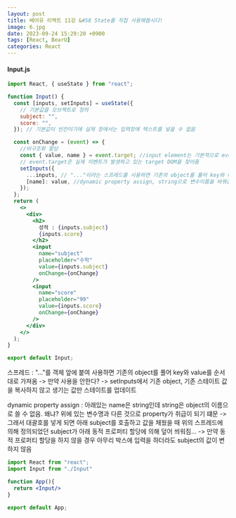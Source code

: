 ```yaml
---
layout: post
title: 베어유 리액트 11강 &#58 State를 직접 사용해봅시다!
image: 6.jpg
date: 2023-09-24 15:29:20 +0900
tags: [React, BearU]
categories: React
---
```

#### Input.js
```jsx
import React, { useState } from "react";

function Input() {
  const [inputs, setInputs] = useState({
    // 기본값을 오브젝트로 정의
    subject: "",
    score: "",
  }); // 기본값이 빈칸이기에 실제 창에서는 입력창에 텍스트를 넣을 수 없음

  const onChange = (event) => {
    //비구조화 할당
    const { value, name } = event.target; //input element는 기본적으로 event가 들어있음. 그래서 overriding 하는 중
    // event.target은 실제 이벤트가 발생하고 있는 target DOM을 찾아줌
    setInputs({
      ...inputs, // "..."이라는 스프레드를 사용하면 기존의 object를 풀어 key와 value가 순서대로 하나씩 있는 것과 똑같은 효과
      [name]: value, //dynamic property assign, string으로 변수이름을 바꿔줌
    });
  };
  return (
    <>
      <div>
        <h2>
          성적 : {inputs.subject}
          {inputs.score}
        </h2>
        <input
          name="subject"
          placeholder="수학"
          value={inputs.subject}
          onChange={onChange}
        />
        <input
          name="score"
          placeholder="99"
          value={inputs.score}
          onChange={onChange}
        />
      </div>
    </>
  );
}

export default Input;
```
스프레드 : "..."를 객체 앞에 붙여 사용하면  기존의 object를 풀어 key와 value를 순서대로 가져옴 -> 만약 사용을 안한다? -> setInputs에서 기존 object, 기존 스테이트 값을 복사하지 않고 생기는 값만 스테이트를 업데이트

dynamic property assign : 아래있는 name은 string인데 string은 object의 이름으로 쓸 수 없음. 왜냐? 위에 있는 변수명과 다른 것으로 property가 취급이 되기 떄문 -> 그래서 대괄호를 넣게 되면 아래 subject를 호출하고 값을 채웠을 때 위의 스프레드에 의해 정의되었던 subject가 아래 동적 프로퍼티 할당에 의해 덮어 씌워짐... -> 만약 동적 프로퍼티 할당을 하지 않을 경우 아무리 박스에 입력을 하더라도 subject의 값이 변하지 않음

```jsx
import React from "react";
import Input from "./Input"

function App(){
  return <Input/>
}

export default App;
```
